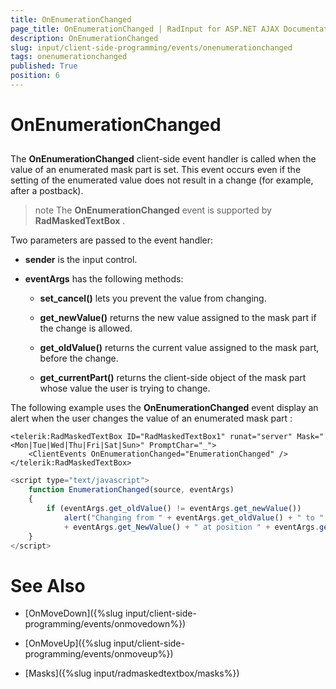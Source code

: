 ```yaml
---
title: OnEnumerationChanged
page_title: OnEnumerationChanged | RadInput for ASP.NET AJAX Documentation
description: OnEnumerationChanged
slug: input/client-side-programming/events/onenumerationchanged
tags: onenumerationchanged
published: True
position: 6
---
```


# OnEnumerationChanged



## 

The **OnEnumerationChanged** client-side event handler is called when the value of an enumerated mask part is set. This event occurs even if the setting of the enumerated value does not result in a change (for example, after a postback).

>note The **OnEnumerationChanged** event is supported by **RadMaskedTextBox** .
>


Two parameters are passed to the event handler:

* **sender** is the input control.

* **eventArgs** has the following methods:

	* **set_cancel()** lets you prevent the value from changing.

	* **get_newValue()** returns the new value assigned to the mask part if the change is allowed.

	* **get_oldValue()** returns the current value assigned to the mask part, before the change.

	* **get_currentPart()** returns the client-side object of the mask part whose value the user is trying to change.

The following example uses the **OnEnumerationChanged** event display an alert when the user changes the value of an enumerated mask part :

````ASPNET
<telerik:RadMaskedTextBox ID="RadMaskedTextBox1" runat="server" Mask="<Mon|Tue|Wed|Thu|Fri|Sat|Sun>" PromptChar="_">
	<ClientEvents OnEnumerationChanged="EnumerationChanged" />
</telerik:RadMaskedTextBox>
````



````JavaScript
<script type="text/javascript">
	function EnumerationChanged(source, eventArgs)
	{
		if (eventArgs.get_oldValue() != eventArgs.get_newValue())
			alert("Changing from " + eventArgs.get_oldValue() + " to " 
			+ eventArgs.get_NewValue() + " at position " + eventArgs.get_currentPart().offset);
	}
</script>
````



# See Also

 * [OnMoveDown]({%slug input/client-side-programming/events/onmovedown%})

 * [OnMoveUp]({%slug input/client-side-programming/events/onmoveup%})

 * [Masks]({%slug input/radmaskedtextbox/masks%})
